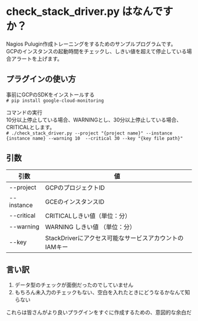 # check_stack_driver.py はなんですか？
Nagios Pulugin作成トレーニングをするためのサンプルプログラムです。  
GCPのインスタンスの起動時間をチェックし、しきい値を超えて停止している場合アラートを上げます。  
  
## プラグインの使い方  
事前にGCPのSDKをインストールする  
`# pip install google-cloud-monitoring`  
  
コマンドの実行   
10分以上停止している場合、WARNINGとし、30分以上停止している場合、CRITICALとします。  
`# ./check_stack_driver.py --project "{project name}" --instance {instance name} --warning 10  --critical 30 --key "{key file path}"`  

## 引数
  
|引数|値|
|---|---|
|--project| GCPのプロジェクトID|
|--instance| GCEのインスタンスID|
|--critical| CRITICALしきい値（単位：分） |
|--warning| WARNING しきい値 （単位：分）|
|--key| StackDriverにアクセス可能なサービスアカウントのIAMキー|

## 言い訳
1. データ型のチェックが面倒だったのでしていません
2. もちろん未入力のチェックもない、空白を入れたときにどうなるかなんて知らない
  
これらは皆さんがより良いプラグインをすぐに作成するための、意図的な余白だ